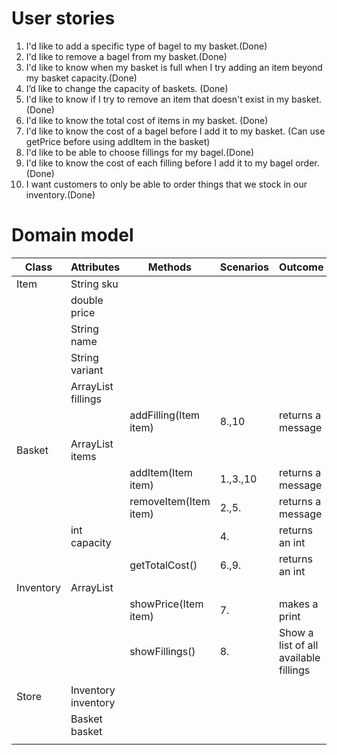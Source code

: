 # User stories
1. I'd like to add a specific type of bagel to my basket.(Done)
2. I'd like to remove a bagel from my basket.(Done)
3. I'd like to know when my basket is full when I try adding an item beyond my basket capacity.(Done)
4. I’d like to change the capacity of baskets. (Done)
5. I'd like to know if I try to remove an item that doesn't exist in my basket.(Done)
6. I'd like to know the total cost of items in my basket. (Done)
7. I'd like to know the cost of a bagel before I add it to my basket. (Can use getPrice before using addItem in the basket)
8. I'd like to be able to choose fillings for my bagel.(Done)
9. I'd like to know the cost of each filling before I add it to my bagel order.(Done)
10. I want customers to only be able to order things that we stock in our inventory.(Done)

# Domain model
| Class     | Attributes               | Methods               | Scenarios | Outcome                               |
|-----------|--------------------------|-----------------------|-----------|---------------------------------------|
| Item      | String sku               |                       |           |                                       |
|           | double price             |                       |           |                                       |
|           | String name              |                       |           |                                       |
|           | String variant           |                       |           |                                       |
|           | ArrayList<Item> fillings |                       |           |                                       |
|           |                          | addFilling(Item item) | 8.,10     | returns a message                     |
| Basket    | ArrayList<Item> items    |                       |           |                                       |
|           |                          | addItem(Item item)    | 1.,3.,10  | returns a message                     |
|           |                          | removeItem(Item item) | 2.,5.     | returns a message                     |
|           | int capacity             |                       | 4.        | returns an int                        |
|           |                          | getTotalCost()        | 6.,9.     | returns an int                        |
| Inventory | ArrayList<Items>         |                       |           |                                       |
|           |                          | showPrice(Item item)  | 7.        | makes a print                         |
|           |                          | showFillings()        | 8.        | Show a list of all available fillings |
|           |                          |                       |           |                                       |
| Store     | Inventory inventory      |                       |           |                                       |
|           | Basket basket            |                       |           |                                       |
|           |                          |                       |           |                                       |




